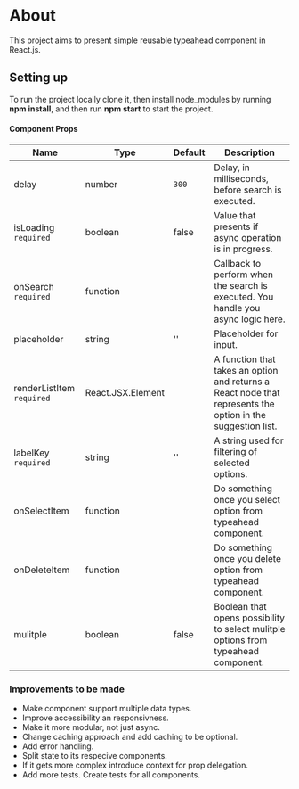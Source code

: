 # About
This project aims to present simple reusable typeahead component in React.js.

## Setting up
To run the project locally clone it, then install node_modules by running **npm install**, and then run **npm start** to start the project.

#### Component Props
Name | Type | Default | Description
-----|------|---------|------------
delay | number | `300` | Delay, in milliseconds, before search is executed.
isLoading `required` | boolean | false | Value that presents if async operation is in progress.
onSearch `required` | function | | Callback to perform when the search is executed. You handle you async logic here.
placeholder | string | '' | Placeholder for input.
renderListItem `required` | React.JSX.Element |  | A function that takes an option and returns a React node that represents the option in the suggestion list.
labelKey       `required` | string            | '' | A string used for filtering of selected options.    
onSelectItem              | function          |    | Do something once you select option from typeahead component.
onDeleteItem              | function          |    | Do something once you delete option from typeahead component.
mulitple                  | boolean           |  false | Boolean that opens possibility to select mulitple options from typeahead component.

### Improvements to be made
- Make component support multiple data types.
- Improve accessibility an responsivness.
- Make it more modular, not just async.
- Change caching approach and add caching to be optional.
- Add error handling.
- Split state to its respecive components.
- If it gets more complex introduce context for prop delegation.
- Add more tests. Create tests for all components.
